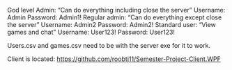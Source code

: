 God level Admin: “Can do everything including close the server”
	Username: Admin 		Password: Admin1!
Regular admin: “Can do everything except close the server”
	Username: Admin2		Password: Admin2!
Standard user: “View games and chat”
	Username: User123!		Password: User123!

Users.csv and games.csv need to be with the server exe for it to work. 

Client is located:    https://github.com/roobtj11/Semester-Project-Client.WPF
